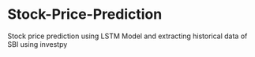# Stock-Price-Prediction
Stock price prediction using LSTM Model and extracting historical data of SBI using investpy
